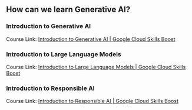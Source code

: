 ## How can we learn Generative AI?

### Introduction to Generative AI

Course Link: [Introduction to Generative AI | Google Cloud Skills Boost](https://www.cloudskillsboost.google/course_templates/536)

### Introduction to Large Language Models

Course Link: [Introduction to Large Language Models | Google Cloud Skills Boost](https://www.cloudskillsboost.google/course_templates/539)

### Introduction to Responsible AI

Course Link: [Introduction to Responsible AI | Google Cloud Skills Boost](https://www.cloudskillsboost.google/course_templates/554)
